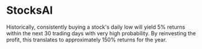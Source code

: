 # StocksAI
Historically, consistently buying a stock's daily low will yield 5% returns within the next 30 trading days with very high probability. By reinvesting the profit, this translates to approximately 150% returns for the year.
